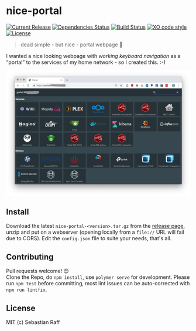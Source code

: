 # nice-portal

[![Current Release](https://img.shields.io/github/release/hobbyquaker/nice-portal.svg?colorB=4cc61e)](https://github.com/hobbyquaker/nice-portal/releases/latest)
[![Dependencies Status](https://david-dm.org/hobbyquaker/nice-portal/status.svg)](https://david-dm.org/hobbyquaker/nice-portal)
[![Build Status](https://travis-ci.org/hobbyquaker/nice-portal.svg?branch=master)](https://travis-ci.org/hobbyquaker/nice-portal)
[![XO code style](https://img.shields.io/badge/code_style-XO-5ed9c7.svg)](https://github.com/sindresorhus/xo)
[![License](https://img.shields.io/badge/License-MIT-blue.svg?style=flat)](LICENSE)

> dead simple - but nice - portal webpage 🏰

I wanted a nice looking webpage with _working keyboard navigation_ as a “portal” to the services of my home network - so I created this. :-)

![](screenshot.png)

## Install

Download the latest `nice-portal-<version>.tar.gz` from the [release page](https://github.com/hobbyquaker/nice-portal/releases/latest), unzip and put on a webserver (opening locally from a `file://` URL will fail due to CORS).
Edit the `config.json` file to suite your needs, that's all.

## Contributing

Pull requests welcome! 😊    
Clone the Repo, do `npm install`, use `polymer serve` for development. Please run `npm test` before committing, most lint issues can be auto-corrected with `npm run lintfix`.

## License

MIT (c) Sebastian Raff

